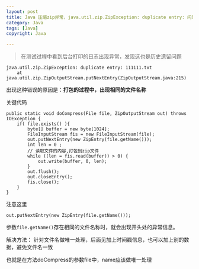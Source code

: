 ```yaml
---
layout: post
title: Java 压缩zip异常，java.util.zip.ZipException: duplicate entry: 问题
category: Java
tags: [Java]
copyright: Java

---
```

> 在测试过程中看到后台打印的日志出现异常，发现这也是历史遗留问题
```
java.util.zip.ZipException: duplicate entry: 111111.txt
	at java.util.zip.ZipOutputStream.putNextEntry(ZipOutputStream.java:215)
```
出现这种错误的原因是：**打包的过程中，出现相同的文件名称**

关键代码
```
public static void doCompress(File file, ZipOutputStream out) throws IOException {
    if( file.exists() ){
        byte[] buffer = new byte[1024];
        FileInputStream fis = new FileInputStream(file);
        out.putNextEntry(new ZipEntry(file.getName()));
        int len = 0 ;
        // 读取文件的内容,打包到zip文件
        while ((len = fis.read(buffer)) > 0) {
            out.write(buffer, 0, len);
        }
        out.flush();
        out.closeEntry();
        fis.close();
    }
}
```
注意这里
```
out.putNextEntry(new ZipEntry(file.getName()));
```
参数`file.getName()`存在相同的文件名称时，就会出现开头处的异常信息。

解决方法：
针对文件名做唯一处理，后面见加上时间戳信息，也可以加上别的数据，避免文件名一致

也就是在方法doCompress的参数file中，name应该做唯一处理

